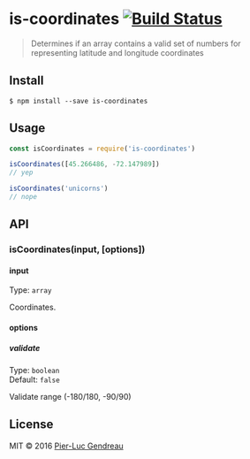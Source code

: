 # is-coordinates [![Build Status](https://travis-ci.org/Zertz/is-coordinates.svg?branch=master)](https://travis-ci.org/Zertz/is-coordinates)

> Determines if an array contains a valid set of numbers for representing latitude and longitude coordinates


## Install

```
$ npm install --save is-coordinates
```


## Usage

```js
const isCoordinates = require('is-coordinates')

isCoordinates([45.266486, -72.147989])
// yep

isCoordinates('unicorns')
// nope
```


## API

### isCoordinates(input, [options])

#### input

Type: `array`

Coordinates.

#### options

##### validate

Type: `boolean`<br>
Default: `false`

Validate range (-180/180, -90/90)


## License

MIT © 2016 [Pier-Luc Gendreau](https://github.com/Zertz)
